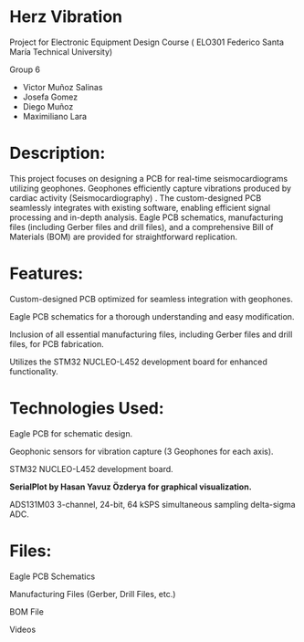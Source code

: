 # Herz Vibration
Project for Electronic Equipment Design Course ( ELO301 Federico Santa María Technical University)

Group 6 
 - Victor Muñoz Salinas
 - Josefa Gomez
 - Diego Muñoz
 - Maximiliano Lara

# Description:
This project focuses on designing a PCB for real-time seismocardiograms utilizing geophones. Geophones efficiently capture vibrations produced by cardiac activity (Seismocardiography) . The custom-designed PCB seamlessly integrates with existing software, enabling efficient signal processing and in-depth analysis. Eagle PCB schematics, manufacturing files (including Gerber files and drill files), and a comprehensive Bill of Materials (BOM) are provided for straightforward replication.

# Features:
Custom-designed PCB optimized for seamless integration with geophones.

Eagle PCB schematics for a thorough understanding and easy modification.

Inclusion of all essential manufacturing files, including Gerber files and drill files, for PCB fabrication.

Utilizes the STM32 NUCLEO-L452 development board for enhanced functionality.

# Technologies Used:
Eagle PCB for schematic design.

Geophonic sensors for vibration capture (3 Geophones for each axis).

STM32 NUCLEO-L452 development board.

**SerialPlot by Hasan Yavuz Özderya for graphical visualization.**

ADS131M03 3-channel, 24-bit, 64 kSPS simultaneous sampling delta-sigma ADC.

# Files:
Eagle PCB Schematics

Manufacturing Files (Gerber, Drill Files, etc.)

BOM File

Videos
